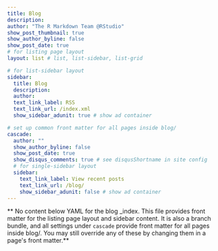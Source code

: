 ```yaml
---
title: Blog
description: 
author: "The R Markdown Team @RStudio"
show_post_thumbnail: true
show_author_byline: false
show_post_date: true
# for listing page layout
layout: list # list, list-sidebar, list-grid

# for list-sidebar layout
sidebar: 
  title: Blog
  description: 
  author: 
  text_link_label: RSS
  text_link_url: /index.xml
  show_sidebar_adunit: true # show ad container

# set up common front matter for all pages inside blog/
cascade:
  author: ""
  show_author_byline: false
  show_post_date: true
  show_disqus_comments: true # see disqusShortname in site config
  # for single-sidebar layout
  sidebar:
    text_link_label: View recent posts
    text_link_url: /blog/
    show_sidebar_adunit: false # show ad container
---
```


** No content below YAML for the blog _index. This file provides front matter for the listing page layout and sidebar content. It is also a branch bundle, and all settings under `cascade` provide front matter for all pages inside blog/. You may still override any of these by changing them in a page's front matter.**
